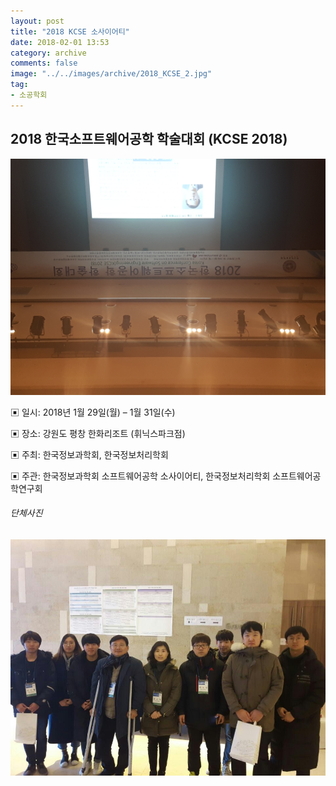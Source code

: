 ```yaml
---
layout: post
title: "2018 KCSE 소사이어티"
date: 2018-02-01 13:53
category: archive
comments: false
image: "../../images/archive/2018_KCSE_2.jpg"
tag:
- 소공학회
---
```


## 2018 한국소프트웨어공학 학술대회 (KCSE 2018)  

![소사이어티사진](../../images/archive/2018_KCSE_2.jpg)


▣ 일시: 2018년 1월 29일(월) – 1월 31일(수)  

▣ 장소: 강원도 평창 한화리조트 (휘닉스파크점)  

▣ 주최: 한국정보과학회, 한국정보처리학회  

▣ 주관: 한국정보과학회 소프트웨어공학 소사이어티, 한국정보처리학회 소프트웨어공학연구회  



###### 단체사진
![소사이어티단체사진](../../images/archive/2018_KCSE_1.jpg)
